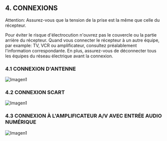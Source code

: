 ## 4. CONNEXIONS

Attention: Assurez-vous que la tension de la prise est la même que celle du récepteur.

Pour éviter le risque d'électrocution n'ouvrez pas le couvercle ou la partie arrière du récepteur.
Quand vous connecter le récepteur à un autre équipe, par example: TV, VCR ou amplificateur, consultez préalablement l'information
correspondante. En plus, assurez-vous de déconnecter tous les équipes du réseau électrique avant
la connexion.

### 4.1 CONNEXION D'ANTENNE

![Imagen1](http://static.energysistem.com/images/manuals/42028/53cf8b8e866e8.jpg)

### 4.2 CONNEXION SCART

![Imagen1](http://static.energysistem.com/images/manuals/42028/53cf86252d89a.jpg)

### 4.3 CONNEXION À L'AMPLIFICATEUR A/V AVEC ENTRÉE AUDIO NUMÉRIQUE

![Imagen1](http://static.energysistem.com/images/manuals/42028/53cf845dd5a80.jpg)
